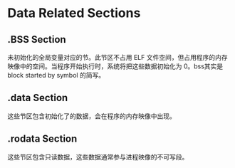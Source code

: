 # Data Related Sections

## .BSS Section

未初始化的全局变量对应的节。此节区不占用 ELF 文件空间，但占用程序的内存映像中的空间。当程序开始执行时，系统将把这些数据初始化为 0。bss其实是block started by symbol 的简写。

## .data Section

这些节区包含初始化了的数据，会在程序的内存映像中出现。

## .rodata Section

这些节区包含只读数据，这些数据通常参与进程映像的不可写段。

